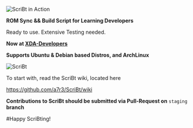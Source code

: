 
![ScriBt in Action](http://i.imgur.com/5p97f9i.png?2)

**ROM Sync && Build Script for Learning Developers**

Ready to use. Extensive Testing needed.

**Now at [XDA-Developers](http://forum.xda-developers.com/chef-central/android/guide-tool-projekt-scribt-v1-33-t3503018)**

**Supports Ubuntu & Debian based Distros, and ArchLinux**

![ScriBt](https://cloud.githubusercontent.com/assets/14874906/21642379/b96e9882-d2a7-11e6-8fd5-fd6b294eaca4.png)

To start with, read the ScriBt wiki, located here

https://github.com/a7r3/ScriBt/wiki

**Contributions to ScriBt should be submitted via Pull-Request on** ```staging``` **branch**

#Happy ScriBting!
